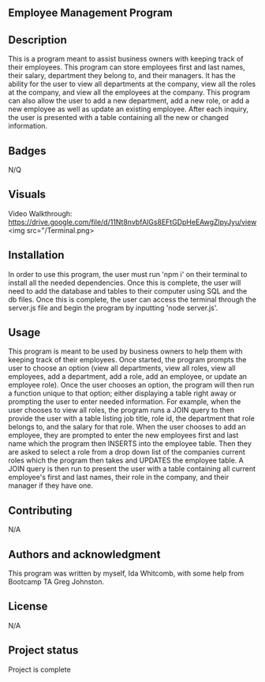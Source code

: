 ## Employee Management Program

## Description
This is a program meant to assist business owners with keeping track of their employees. This program can store employees first and last names, their salary, department they belong to, and their managers. It has the ability for the user to view all departments at the company, view all the roles at the company, and view all the employees at the company. This program can also allow the user to add a new department, add a new role, or add a new employee as well as update an existing employee. After each inquiry, the user is presented with a table containing all the new or changed information.

## Badges
N/Q

## Visuals
Video Walkthrough: https://drive.google.com/file/d/11Nt8nvbfAlGs8EFtGDpHeEAwgZlpyJyu/view
<img src="/Terminal.png>

## Installation
In order to use this program, the user must run 'npm i' on their terminal to install all the needed dependencies. Once this is complete, the user will need to add the database and tables to their computer using SQL and the db files. Once this is complete, the user can access the terminal through the server.js file and begin the program by inputting 'node server.js'.

## Usage
This program is meant to be used by business owners to help them with keeping track of their employees. Once started, the program prompts the user to choose an option (view all departments, view all roles, view all employees, add a department, add a role, add an employee, or update an employee role). Once the user chooses an option, the program will then run a function unique to that option; either displaying a table right away or prompting the user to enter needed information. For example, when the user chooses to view all roles, the program runs a JOIN query to then provide the user with a table listing job title, role id, the department that role belongs to, and the salary for that role. When the user chooses to add an employee, they are prompted to enter the new employees first and last name which the program then INSERTS into the employee table. Then they are asked to select a role from a drop down list of the companies current roles which the program then takes and UPDATES the employee table. A JOIN query is then run to present the user with a table containing all current employee's first and last names, their role in the company, and their manager if they have one.

## Contributing
N/A

## Authors and acknowledgment
This program was written by myself, Ida Whitcomb, with some help from Bootcamp TA Greg Johnston.

## License
N/A

## Project status
Project is complete